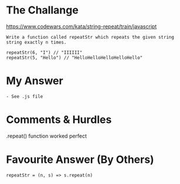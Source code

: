 # The Challange

https://www.codewars.com/kata/string-repeat/train/javascript

```
Write a function called repeatStr which repeats the given string string exactly n times.

repeatStr(6, "I") // "IIIIII"
repeatStr(5, "Hello") // "HelloHelloHelloHelloHello"
```

# My Answer

```
- See .js file
```

# Comments & Hurdles

.repeat() function worked perfect

# Favourite Answer (By Others)

```
repeatStr = (n, s) => s.repeat(n)
```
